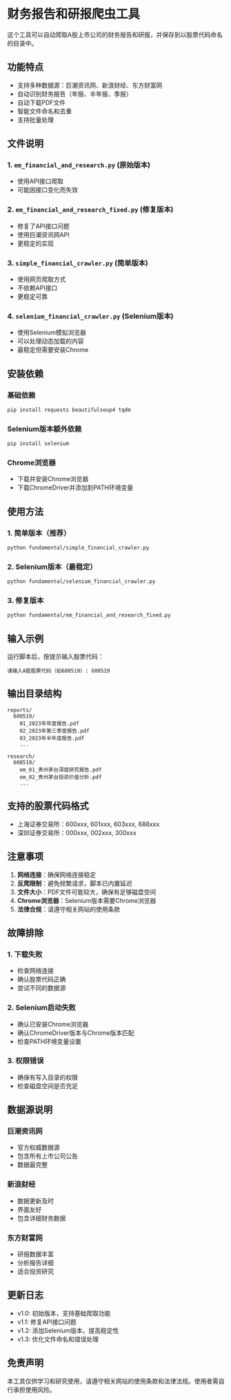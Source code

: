 # 财务报告和研报爬虫工具

这个工具可以自动爬取A股上市公司的财务报告和研报，并保存到以股票代码命名的目录中。

## 功能特点

- 支持多种数据源：巨潮资讯网、新浪财经、东方财富网
- 自动识别财务报告（年报、半年报、季报）
- 自动下载PDF文件
- 智能文件命名和去重
- 支持批量处理

## 文件说明

### 1. `em_financial_and_research.py` (原始版本)
- 使用API接口爬取
- 可能因接口变化而失效

### 2. `em_financial_and_research_fixed.py` (修复版本)
- 修复了API接口问题
- 使用巨潮资讯网API
- 更稳定的实现

### 3. `simple_financial_crawler.py` (简单版本)
- 使用网页爬取方式
- 不依赖API接口
- 更稳定可靠

### 4. `selenium_financial_crawler.py` (Selenium版本)
- 使用Selenium模拟浏览器
- 可以处理动态加载的内容
- 最稳定但需要安装Chrome

## 安装依赖

### 基础依赖
```bash
pip install requests beautifulsoup4 tqdm
```

### Selenium版本额外依赖
```bash
pip install selenium
```

### Chrome浏览器
- 下载并安装Chrome浏览器
- 下载ChromeDriver并添加到PATH环境变量

## 使用方法

### 1. 简单版本（推荐）
```bash
python fundamental/simple_financial_crawler.py
```

### 2. Selenium版本（最稳定）
```bash
python fundamental/selenium_financial_crawler.py
```

### 3. 修复版本
```bash
python fundamental/em_financial_and_research_fixed.py
```

## 输入示例

运行脚本后，按提示输入股票代码：
```
请输入A股股票代码（如600519）: 600519
```

## 输出目录结构

```
reports/
  600519/
    01_2023年年度报告.pdf
    02_2023年第三季度报告.pdf
    03_2023年半年度报告.pdf
    ...

research/
  600519/
    em_01_贵州茅台深度研究报告.pdf
    em_02_贵州茅台投资价值分析.pdf
    ...
```

## 支持的股票代码格式

- 上海证券交易所：600xxx, 601xxx, 603xxx, 688xxx
- 深圳证券交易所：000xxx, 002xxx, 300xxx

## 注意事项

1. **网络连接**：确保网络连接稳定
2. **反爬限制**：避免频繁请求，脚本已内置延迟
3. **文件大小**：PDF文件可能较大，确保有足够磁盘空间
4. **Chrome浏览器**：Selenium版本需要Chrome浏览器
5. **法律合规**：请遵守相关网站的使用条款

## 故障排除

### 1. 下载失败
- 检查网络连接
- 确认股票代码正确
- 尝试不同的数据源

### 2. Selenium启动失败
- 确认已安装Chrome浏览器
- 确认ChromeDriver版本与Chrome版本匹配
- 检查PATH环境变量设置

### 3. 权限错误
- 确保有写入目录的权限
- 检查磁盘空间是否充足

## 数据源说明

### 巨潮资讯网
- 官方权威数据源
- 包含所有上市公司公告
- 数据最完整

### 新浪财经
- 数据更新及时
- 界面友好
- 包含详细财务数据

### 东方财富网
- 研报数据丰富
- 分析报告详细
- 适合投资研究

## 更新日志

- v1.0: 初始版本，支持基础爬取功能
- v1.1: 修复API接口问题
- v1.2: 添加Selenium版本，提高稳定性
- v1.3: 优化文件命名和错误处理

## 免责声明

本工具仅供学习和研究使用，请遵守相关网站的使用条款和法律法规。使用者需自行承担使用风险。 